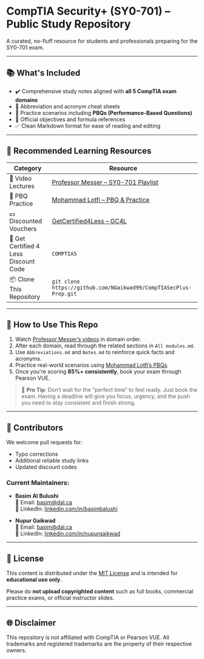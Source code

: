# CompTIA Security+ (SY0-701) – Public Study Repository

A curated, no-fluff resource for students and professionals preparing for the SY0-701 exam.

---

## 📚 What's Included

- ✔️ Comprehensive study notes aligned with **all 5 CompTIA exam domains**
- 🧠 Abbreviation and acronym cheat sheets
- 🧪 Practice scenarios including **PBQs (Performance-Based Questions)**
- 📄 Official objectives and formula references
- ✅ Clean Markdown format for ease of reading and editing

---

## 🔗 Recommended Learning Resources

| Category | Resource |
|---------|----------|
| 🎥 Video Lectures | [Professor Messer – SY0-701 Playlist](https://www.professormesser.com/) |
| 🧪 PBQ Practice | [Mohammad Lotfi – PBQ & Practice](https://www.youtube.com/@MohammadLotfiA) |
| 💵 Discounted Vouchers | [GetCertified4Less – GC4L](https://www.getcertified4less.com/) |
| 🎫 Get Certified 4 Less Discount Code | `COMPTIA5` |
| 📦 Clone This Repository | `git clone https://github.com/NGaikwad99/CompTIASecPlus-Prep.git` |

---

## 📖 How to Use This Repo

1. Watch [Professor Messer’s videos](https://www.professormesser.com/) in domain order.
2. After each domain, read through the related sections in `All modules.md`.
3. Use `Abbreviations.md` and `Notes.md` to reinforce quick facts and acronyms.
4. Practice real-world scenarios using [Mohammad Lotfi’s PBQs](https://www.youtube.com/@MohammadLotfiA).
5. Once you're scoring **85%+ consistently**, book your exam through Pearson VUE.

> 🎯 **Pro Tip**: Don’t wait for the “perfect time” to feel ready. Just book the exam. Having a deadline will give you focus, urgency, and the push you need to stay consistent and finish strong.

---

## 🤝 Contributors

We welcome pull requests for:
- Typo corrections
- Additional reliable study links
- Updated discount codes

### Current Maintainers:
- **Basim Al Bulushi**  
  📧 Email: [basim@dal.ca](mailto:basim@dal.ca)  
  🔗 LinkedIn: [linkedin.com/in/basimbalushi](https://www.linkedin.com/in/basimbalushi)

- **Nupur Gaikwad**  
  📧 Email: [basim@dal.ca](mailto:send2nupur28@gmail.com)  
  🔗 LinkedIn: [linkedin.com/in/nupurgaikwad](https://www.linkedin.com/in/nupur-gaikwad-2447211a6/)

---

## 📄 License

This content is distributed under the [MIT License](https://opensource.org/licenses/MIT) and is intended for **educational use only**.

Please do **not upload copyrighted content** such as full books, commercial practice exams, or official instructor slides.

---

## 🌐 Disclaimer

This repository is not affiliated with CompTIA or Pearson VUE. All trademarks and registered trademarks are the property of their respective owners.